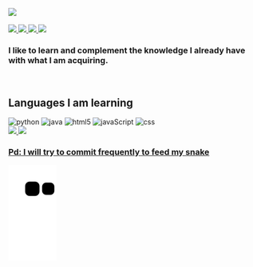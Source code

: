 <p>
  <img src="https://readme-typing-svg.herokuapp.com?size=33&color=C9D1D9&vCenter=true&width=1000&height=60&lines=Hello+there!+My+name+is+Juli%C3%A1n+Vidal;Welcome+to+my+GitHub!;If+you+have+any+questions%2C+contact+me">
</p>

<div> 
  <a href="https://t.me/JuliCVidal" target="_blank">
    <img src="https://img.shields.io/badge/Telegram-2CA5E0?style=for-the-badge&logo=telegram&logoColor=white" target="_blank">
  </a>
  <a href="mailto:juli.vidal.019@gmail.com">
    <img src="https://img.shields.io/badge/Gmail-D14836?style=for-the-badge&logo=gmail&logoColor=white" target="_blank">
  </a>
  <a href="https://www.linkedin.com/in/vidalJulian" target="_blank">
    <img src="https://img.shields.io/badge/LinkedIn-0077B5?style=for-the-badge&logo=linkedin&logoColor=white" target="_blank">
  </a> 
  <a href="https://replit.com/@JulianCVidal" target="_blank">
     <img src="https://img.shields.io/website?label=Replit&style=for-the-badge&url=https://replit.com/@JulianCVidal" target="_blank">
  </a>  
</div>

### I like to learn and complement the knowledge I already have with what I am acquiring.

<div style="display: inline_block"><br/>
  <h2>Languages I am learning</h2>
    <img alt="python" src="https://img.shields.io/badge/Python-14354C?style=for-the-badge&logo=python&logoColor=white" />
    <img alt="java" src="https://img.shields.io/badge/Java-ED8B00?style=for-the-badge&logo=java&logoColor=white" />
    <img alt="html5" src="https://img.shields.io/badge/HTML-239120?style=for-the-badge&logo=html5&logoColor=white" />
    <img alt="javaScript" src="https://img.shields.io/badge/JavaScript-323330?style=for-the-badge&logo=javascript&logoColor=F7DF1E" />
    <img alt="css" src="https://img.shields.io/badge/CSS-239120?&style=for-the-badge&logo=css3&logoColor=white" />
</div>
  
<div align="left">
  <a href="https://github.com/Juli-CVidal">
  <img height="150em" src="https://github-readme-stats.vercel.app/api?username=Juli-CVidal&show_icons=true&theme=monokai&include_all_commits=true&count_private=true"/>
  <img height="150em" src="https://github-readme-stats.vercel.app/api/top-langs/?username=Juli-CVidal&layout=compact&langs_count=7&theme=monokai"/>
</div>
  
### Pd: I will try to commit frequently to feed my snake
![mishmanners snake gif](https://github.com/Juli-CVidal/Juli-CVidal/blob/output/github-contribution-grid-snake.svg)
